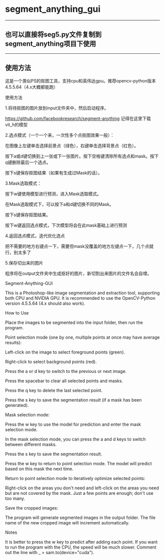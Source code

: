# segment_anything_gui

--- 
## **也可以直接将seg5.py文件复制到segment_anything项目下使用**

---

## 使用方法

这是一个类似PS的抠图工具，支持cpu和英伟达gpu。推荐opencv-python版本4.5.5.64（4.x大概都能跑）

使用方法

1.将待抠图的图片放到input文件夹中，然后启动程序。

https://github.com/facebookresearch/segment-anything
记得在这里下载vit_h的模型

2.选点模式（一个一个来，一次性多个点抠图效果一般）：

在图像上左键单击选择前景点（绿色），右键单击选择背景点（红色）。

按下a或d键切换到上一张或下一张图片。按下空格键清除所有选点和mask。按下q键删除最后一个选点。

按下s键保存抠图结果（如果有生成过Mask的话）。


3.Mask选取模式：

按下w键使用模型进行预测，进入Mask选取模式。

在Mask选取模式下，可以按下a和d键切换不同的Mask。

按下s键保存抠图结果。

按下w键返回选点模式，下次模型将会在此mask基础上进行预测

4.返回选点模式，迭代优化选点

把不需要的地方右键点一下，需要但mask没覆盖的地方左键点一下，几个点就行，别太多了

5.保存切出来的图片

程序将在output文件夹中生成抠好的图片，新切割出来图片的文件名会自增。



Segment-Anything-GUI

This is a Photoshop-like image segmentation and extraction tool, supporting both CPU and NVIDIA GPU. It is recommended to use the OpenCV-Python version 4.5.5.64 (4.x should also work).

How to Use

Place the images to be segmented into the input folder, then run the program.

Point selection mode (one by one, multiple points at once may have average results):

Left-click on the image to select foreground points (green).

Right-click to select background points (red).

Press the a or d key to switch to the previous or next image.

Press the spacebar to clear all selected points and masks.

Press the q key to delete the last selected point.

Press the s key to save the segmentation result (if a mask has been generated).

Mask selection mode:

Press the w key to use the model for prediction and enter the mask selection mode.

In the mask selection mode, you can press the a and d keys to switch between different masks.

Press the s key to save the segmentation result.

Press the w key to return to point selection mode. The model will predict based on this mask the next time.

Return to point selection mode to iteratively optimize selected points:

Right-click on the areas you don't need and left-click on the areas you need but are not covered by the mask. Just a few points are enough; don't use too many.

Save the cropped images:

The program will generate segmented images in the output folder. The file name of the new cropped image will increment automatically.

Notes

It is better to press the w key to predict after adding each point. If you want to run the program with the CPU, the speed will be much slower. Comment out the line with _ = sam.to(device="cuda").
